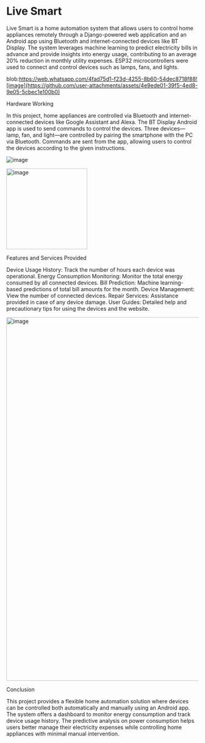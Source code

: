 # Live Smart
Live Smart is a home automation system that allows users to control home appliances remotely through a Django-powered web application and an Android app using Bluetooth and internet-connected devices like BT Display. The system leverages machine learning to predict electricity bills in advance and provide insights into energy usage, contributing to an average 20% reduction in monthly utility expenses. ESP32 microcontrollers were used to connect and control devices such as lamps, fans, and lights.

blob:https://web.whatsapp.com/4fad75d1-f23d-4255-8b60-54dec8718f88![image](https://github.com/user-attachments/assets/4e9ede01-39f5-4ed8-9e05-5cbec1e100b0)


Hardware Working

In this project, home appliances are controlled via Bluetooth and internet-connected devices like Google Assistant and Alexa. The BT Display Android app is used to send commands to control the devices. Three devices—lamp, fan, and light—are controlled by pairing the smartphone with the PC via Bluetooth. Commands are sent from the app, allowing users to control the devices according to the given instructions.

![image](https://github.com/user-attachments/assets/97f17647-e6ed-4c43-8f37-aef80b4031b3)

<img width="212" alt="image" src="https://github.com/user-attachments/assets/907bfb13-4611-416d-9646-3d83513a9922">

Features and Services Provided

Device Usage History: Track the number of hours each device was operational.
Energy Consumption Monitoring: Monitor the total energy consumed by all connected devices.
Bill Prediction: Machine learning-based predictions of total bill amounts for the month.
Device Management: View the number of connected devices.
Repair Services: Assistance provided in case of any device damage.
User Guides: Detailed help and precautionary tips for using the devices and the website.

<img width="953" alt="image" src="https://github.com/user-attachments/assets/372fe20b-d9ce-49d6-b95b-86576335ad06">

Conclusion

This project provides a flexible home automation solution where devices can be controlled both automatically and manually using an Android app. The system offers a dashboard to monitor energy consumption and track device usage history. The predictive analysis on power consumption helps users better manage their electricity expenses while controlling home appliances with minimal manual intervention.
